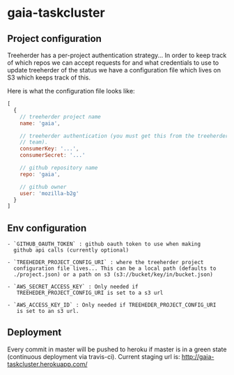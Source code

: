 # gaia-taskcluster

## Project configuration

Treeherder has a per-project authentication strategy... In order to keep
track of which repos we can accept requests for and what credentials to
use to update treeherder of the status we have a configuration file
which lives on S3 which keeps track of this.

Here is what the configuration file looks like:

```js
[
  {
    // treeherder project name
    name: 'gaia',

    // treeherder authentication (you must get this from the treeherder
    // team).
    consumerKey: '...',
    consumerSecret: '...'

    // github repository name
    repo: 'gaia',

    // github owner 
    user: 'mozilla-b2g'
  }
]
```

## Env configuration

    - `GITHUB_OAUTH_TOKEN` : github oauth token to use when making
      github api calls (currently optional)

    - `TREEHEDER_PROJECT_CONFIG_URI` : where the treeherder project
      configuration file lives... This can be a local path (defaults to
      ./project.json) or a path on s3 (s3://bucket/key/in/bucket.json)

    - `AWS_SECRET_ACCESS_KEY` : Only needed if
       TREEHEDER_PROJECT_CONFIG_URI is set to a s3 url

    - `AWS_ACCESS_KEY_ID` : Only needed if TREEHEDER_PROJECT_CONFIG_URI
       is set to an s3 url.

## Deployment

Every commit in master will be pushed to heroku if master is in a green
state (continuous deployment via travis-ci). Current staging url is: http://gaia-taskcluster.herokuapp.com/
